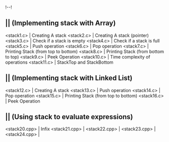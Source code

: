 !-<CONTENT>-!

|<BASICS OF A STACK>| (Implementing stack with Array)
---------------------

<stack1.c>  | Creating A stack
<stack2.c>  | Creating A stack (pointer)
<stack3.c>  | Check if a stack is empty
<stack4.c>  | Check if a stack is full
<stack5.c>  | Push operation
<stack6.c>  | Pop operation
<stack7.c>  | Printing Stack (from top to bottom)
<stack8.c>  | Printing Stack (from bottom to top)
<stack9.c>  | Peek Operation
<stack10.c> | Time complexity of operations
<stack11.c> | StackTop and StackBottom

|<BASICS OF A STACK>| (Implementing stack with Linked List)
---------------------

<stack12.c>  | Creating A stack
<stack13.c>  | Push operation
<stack14.c>  | Pop operation
<stack15.c>  | Printing Stack (from top to bottom)
<stack16.c>  | Peek Operation

|<OPERAND STACK>| (Using stack to evaluate expressions)
-----------------

<stack20.cpp>  | Infix 
<stack21.cpp>  | 
<stack22.cpp>  | 
<stack23.cpp>  |  
<stack24.cpp>  | 




